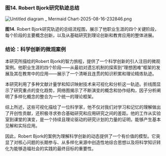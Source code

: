 ### 图14. Robert Bjork研究轨迹总结

![Untitled diagram _ Mermaid Chart-2025-08-16-232846.png](https://youke1.picui.cn/s1/2025/08/17/68a1144f95215.png)

**图14.** Robert Bjork研究轨迹的总结流程图，展示了他职业生涯的四个关键阶段，每个阶段的主要概念创新，以及从基础研究到理论创新和教育应用的整体进展。

### 结论：科学创新的微观案例

本研究所描绘的Robert Bjork的智力旅程，提供了一个科学创新的引人注目的微观案例。他职业生涯的四个阶段——从最初对遗忘机制的探索到“理想困难”框架的发展及其在教育中的应用——展示了一个清晰且连贯的知识积累和理论精炼轨迹。

本研究利用了多种文献计量学和知识映射技术来可视化和分析这一轨迹。折线图显示了研究重点的变化趋势，网络图揭示了不断演变的概念和协作结构，因子分析阐明了多样化概念的整合为一个统一的理论框架。

综上所述，这些可视化描绘了一位科学家，他不仅对我们对学习和记忆的理解做出了开创性贡献，还积极寻求弥合基础研究和应用研究之间的差距。他的工作从实验室到课堂的演变，是一个持续且理论驱动的研究计划的力量的证明，能够产生基本见解和实际应用。

因此，Robert Bjork的案例为理解科学创新的动态提供了一个有价值的模型。它突显了对核心问题的长期参与、从多样化来源中创造性地综合思想以及将科学知识转化为能够造福社会的实践的最终目标的重要性。

